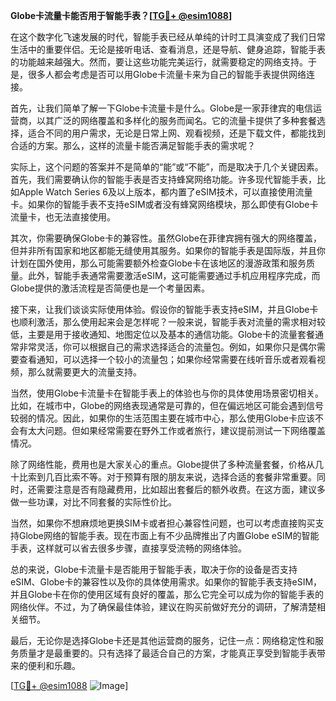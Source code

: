 **Globe卡流量卡能否用于智能手表？[[TG💪+ @esim1088](https://t.me/s/esim1088)]**

在这个数字化飞速发展的时代，智能手表已经从单纯的计时工具演变成了我们日常生活中的重要伴侣。无论是接听电话、查看消息，还是导航、健身追踪，智能手表的功能越来越强大。然而，要让这些功能完美运行，就需要稳定的网络支持。于是，很多人都会考虑是否可以用Globe卡流量卡来为自己的智能手表提供网络连接。

首先，让我们简单了解一下Globe卡流量卡是什么。Globe是一家菲律宾的电信运营商，以其广泛的网络覆盖和多样化的服务而闻名。它的流量卡提供了多种套餐选择，适合不同的用户需求，无论是日常上网、观看视频，还是下载文件，都能找到合适的方案。那么，这样的流量卡能否满足智能手表的需求呢？

实际上，这个问题的答案并不是简单的“能”或“不能”，而是取决于几个关键因素。首先，我们需要确认你的智能手表是否支持蜂窝网络功能。许多现代智能手表，比如Apple Watch Series 6及以上版本，都内置了eSIM技术，可以直接使用流量卡。如果你的智能手表不支持eSIM或者没有蜂窝网络模块，那么即使有Globe卡流量卡，也无法直接使用。

其次，你需要确保Globe卡的兼容性。虽然Globe在菲律宾拥有强大的网络覆盖，但并非所有国家和地区都能无缝使用其服务。如果你的智能手表是国际版，并且你计划在国外使用，那么可能需要额外检查Globe卡在该地区的漫游政策和服务质量。此外，智能手表通常需要激活eSIM，这可能需要通过手机应用程序完成，而Globe提供的激活流程是否简便也是一个考量因素。

接下来，让我们谈谈实际使用体验。假设你的智能手表支持eSIM，并且Globe卡也顺利激活，那么使用起来会是怎样呢？一般来说，智能手表对流量的需求相对较低，主要是用于接收通知、地图定位以及基本的通信功能。Globe卡的流量套餐通常非常灵活，你可以根据自己的需求选择适合的流量包。例如，如果你只是偶尔需要查看通知，可以选择一个较小的流量包；如果你经常需要在线听音乐或者观看视频，那么就需要更大的流量支持。

当然，使用Globe卡流量卡在智能手表上的体验也与你的具体使用场景密切相关。比如，在城市中，Globe的网络表现通常是可靠的，但在偏远地区可能会遇到信号较弱的情况。因此，如果你的生活范围主要在城市中心，那么使用Globe卡应该不会有太大问题。但如果经常需要在野外工作或者旅行，建议提前测试一下网络覆盖情况。

除了网络性能，费用也是大家关心的重点。Globe提供了多种流量套餐，价格从几十比索到几百比索不等。对于预算有限的朋友来说，选择合适的套餐非常重要。同时，还需要注意是否有隐藏费用，比如超出套餐后的额外收费。在这方面，建议多做一些功课，对比不同套餐的实际性价比。

当然，如果你不想麻烦地更换SIM卡或者担心兼容性问题，也可以考虑直接购买支持Globe网络的智能手表。现在市面上有不少品牌推出了内置Globe eSIM的智能手表，这样就可以省去很多步骤，直接享受流畅的网络体验。

总的来说，Globe卡流量卡是否能用于智能手表，取决于你的设备是否支持eSIM、Globe卡的兼容性以及你的具体使用需求。如果你的智能手表支持eSIM，并且Globe卡在你的使用区域有良好的覆盖，那么它完全可以成为你的智能手表的网络伙伴。不过，为了确保最佳体验，建议在购买前做好充分的调研，了解清楚相关细节。

最后，无论你是选择Globe卡还是其他运营商的服务，记住一点：网络稳定性和服务质量才是最重要的。只有选择了最适合自己的方案，才能真正享受到智能手表带来的便利和乐趣。

[[TG💪+ @esim1088](https://t.me/s/esim1088) ![Image](https://i.postimg.cc/4NQfJmqS/Snipaste-2025-05-13-00-14-12.png)]